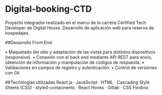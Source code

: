 # Digital-booking-CTD

Proyecto integrador realizado en el marco de la carrera Certified Tech Developer de Digital House.
Desarrollo de aplicación web para reserva de hospedajes.

##Desarrollo Front End:

• Maquetado del sitio y adaptación de las vistas para distintos dispositivos (responsive).
• Conexión con el back end mediante API REST para envío, obtención de información y manipulación de códigos de respuesta.
• Validaciones en campos de registro y autenticación.
• Control de versiones con Git

##Tecnologías utilizadas
React.js · JavaScript · HTML · Cascading Style Sheets (CSS) · styled-components · React Hooks · Gitlab · CSS Flexbox
